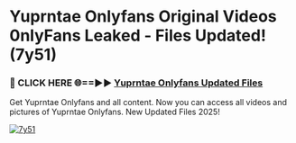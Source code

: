 # Yuprntae Onlyfans Original Videos 0nlyFans Leaked - Files Updated! (7y51)

<h3>🔴 CLICK HERE 🌐==►► <a href="https://tinyurl.com/ehrbuxhb" rel="nofollow">Yuprntae Onlyfans Updated Files</a></h3>

Get Yuprntae Onlyfans and all content. Now you can access all videos and pictures of Yuprntae Onlyfans. New Updated Files 2025!

[![7y51](https://i.imgur.com/lVYEuWS.gif)](https://tinyurl.com/ehrbuxhb)
